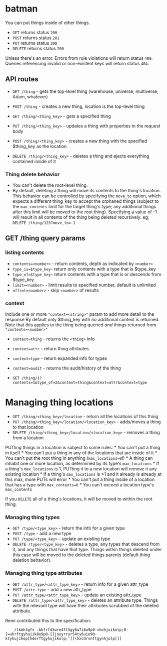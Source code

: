 # batman
You can put things inside of other things.


* `GET` returns status `200`
* `POST` returns status `201`
* `PUT` returns status `200`
* `DELETE` returns status `200`

Unless there's an error. Errors from rule violations will return status `400`. Queries referencing
invalid or non-existent keys will return status `404`.

## API routes

* `GET /thing` - gets the top-level thing (warehouse, universe, multiverse, Adam, whatever)
* `POST /thing` - creates a new thing, location is the top-level thing

* `GET /thing/<thing_key>` - gets a specified thing
* `PUT /thing/<thing_key>` - updates a thing with properties in the request body
* `POST /thing/<thing_key>` - creates a new thing with the specified $thing_key as the location
* `DELETE /thing/<thing_key>` - deletes a thing and ejects everything contained inside of it

### Thing delete behavior

* You can't delete the root-level thing.
* By default, deleting a thing will move its contents to the thing's location.
  This behavior can be controlled by specifying the `move_to` option, which expects a different
  thing_key to accept the orphaned things (subject to the `max_contents` limit for the target
  thing's type; any additional things after this limit will be moved to the root thing).
  Specifying a value of -1 will result in all contents of the thing being deleted recursively.
  eg; `DELETE /thing/123?move_to=-1`


## GET /thing query params

### listing contents

* `contents=<number>` - return contents, depth as indicated by `<number>`
* `type_is=$type_key`- return only contents with a type that is $type_key
* `type_of=$type_key`- return contents with a type that is or descends from $type_key
* `limit=<number>` - limit results to specified number, default is unlimited
* `offset=<number>` - skip `<number>` of results

### context
Include one or more `"context=<string>"` param to add more detail to the response
By default only $thing_key with _no_ additional context is returned.
Note that this applies to the thing being queried _and_ things returned from `"contents=<number>"`

* `context=thing` - returns the `<thing>` info
* `context=attr` - return thing attributes
* `context=type` - return expanded info for types
* `context=audit` - returns the audit/history of the thing

* `GET /thing/1?contents=1&type_of=2&context=thing&context=attr&context=type`


# Managing thing locations

* `GET /thing/<thing_key>/location` - return all the locations of this thing
* `PUT /thing/<thing_key>/location/<location_key>` - adds/moves a thing to that location
* `DELETE /thing/<thing_key>/location/<location_key>` - removes a thing from a location

PUTting things in a location is subject to some rules:
    * You can't put a thing in itself
    * You can't put a thing in any of the locations that are inside of it
    * You can't put the root thing in anything (`max_locations=0`!)
    * A thing can inhabit one or more location, as determined by its type's `max_locations`
    * If a thing's `max_locations` is 1, PUTting it to a new location will remove it any existing location
    * If a thing's `max_locations` is >1 and it already is already at this max, more PUTs will error
    * You can't put a thing inside of a location that has a type with `max_contents=0`
    * You can't exceed a location type's `max_contents`

If you `DELETE` all of a thing's locations, it will be moved to within the root thing.

### Managing thing types

* `GET /type/<type_key>` - return the info for a given type
* `POST /type` - add a new type
* `PUT /type/<type_key>` - update an existing type
* `DELETE /type/<type_key>` - deletes a type, any types that descend from it, and any things that have
                          that type. Things within things deleted under this case will be moved to
                          the deleted things parents (default thing deletion behavior).

### Managing thing type attributes

* `GET /attr_type/<attr_type_key>` - return info for a given attr_type
* `POST /attr_type` - add a new attr_type
* `PUT /attr_type/<attr_type_key>` - update an existing attr_type
* `DELETE /attr_type/<attr_type_key>` - deletes an attribute type. Things with the relevant type will
                                    have their attributes scrubbed of the deleted attribute.


Remi contributed this to the specification:

```
    /lkmhtgfv .bbfrfd3wre4ft5gy6u7i8o9p0-=kohjuikolp;0-[=uhrftgyhujik8o9p0-[]jouyrryr54ty6uio90-ktyhujikop[hderftgyhujikolp;'[]\hxcdrvnftgynhjolp[]]
```
